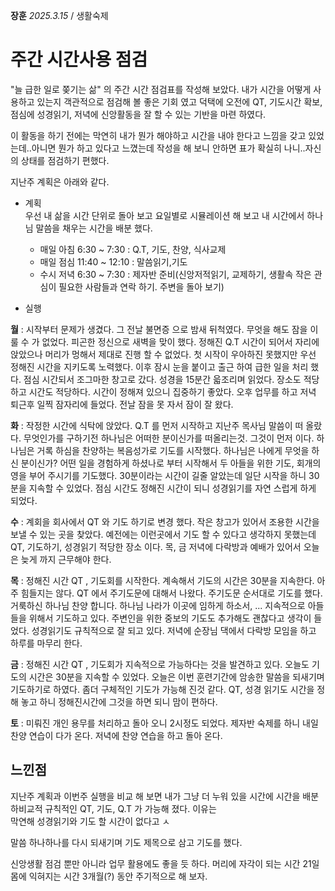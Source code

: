 **장훈** _2025.3.15_ / 생활숙제  
# 주간 시간사용 점검
"늘 급한 일로 쫒기는 삶" 의 주간 시간 점검표를 작성해 보았다. 내가 시간을 어떻게 사용하고 있는지 객관적으로 점검해 볼 좋은 기회 였고 덕택에 오전에 QT, 기도시간 확보, 점심에 성경읽기, 저녁에 신앙활동을 잘 할 수 있는 기반을 마련 하였다. 

이 활동을 하기 전에는 막연히 내가 뭔가 해야하고 시간을 내야 한다고 느낌을 갖고 있었는데..아니면 뭔가 하고 있다고 느꼈는데 작성을 해 보니 안하면 표가 확실히 나니..자신의 상태를 점검하기 편했다. 

지난주 계획은 아래와 같다. 

* 계획  
우선 내 삶을 시간 단위로 돌아 보고 요일별로 시뮬레이션 해 보고 내 시간에서 하나님 말씀을 채우는 시간을 배분 했다.
  * 매일 아침 6:30 ~ 7:30 : Q.T, 기도, 찬양, 식사교제
  * 매일 점심 11:40 ~ 12:10 : 말씀읽기,기도
  * 수시 저녁 6:30 ~ 7:30 : 제자반 준비(신앙저적읽기, 교제하기, 생활속 작은 관심이 필요한 사람들과 연락 하기. 주변을 돌아 보기)
 
* 실행
  
__월__ :  시작부터 문제가 생겼다. 그 전날 불면증 으로 밤새 뒤척였다. 무엇을 해도 잠을 이룰 수 가 없었다. 피곤한 정신으로 새벽을 맞이 했다. 정해진 Q.T 시간이 되어서 자리에 앉았으나 머리가 멍해서 제대로 진행 할 수 없었다. 첫 시작이 우아하진 못했지만 우선 정해진 시간을 지키도록 노력했다. 이후 잠시 눈을 붙이고 출근 하여 급한 일을 처리 했다. 점심 시간되서 조그마한 창고로 갔다. 성경을 15분간 읇조리며 읽었다. 장소도 적당하고 시간도 적당하다. 시간이 정해져 있으니 집중하기 좋았다. 오후 업무를 하고 저녁 퇴근후 일찍 잠자리에 들었다. 전날 잠을 못 자서 잠이 잘 왔다. 

__화__ : 작정한 시간에 식탁에 앉았다. Q.T 를 먼저 시작하고 지난주 목사님 말씀이 떠 올랐다. 무엇인가를 구하기전 하나님은 어떠한 분이신가를 떠올리는것. 그것이 먼저 이다. 하나님은 거록 하심을 찬양하는 복음성가로 기도를 시작했다. 하나님은 나에게 무엇을 하신 분이신가? 어떤 일을 경험하게 하셨나로 부터 시작해서 두 아들을 위한 기도, 회개의 영을 부어 주시기를 기도했다. 30분이라는 시간이 길줄 알았는데 일단 시작을 하니 30분을 지속할 수 있었다. 점심 시간도 정해진 시간이 되니 성경읽기를 자연 스럽게 하게 되었다. 

__수__ : 계회을 회사에서 QT 와 기도 하기로 변경 했다. 작은 창고가 있어서 조용한 시간을 보낼 수 있는 곳을 찾았다. 예전에는 이런곳에서 기도 할 수 있다고 생각하지 못했는데 QT, 기도하기, 성경읽기 적당한 장소 이다. 목, 금 저녁에 다락방과 예배가 있어서 오늘은 늦게 까지 근무해야 한다. 

__목__ : 정해진 시간 QT , 기도회를 시작한다. 계속해서 기도의 시간은 30분을 지속한다. 아주 힘들지는 않다. QT 에서 주기도문에 대해서 나왔다. 주기도문 순서대로 기도를 했다. 거룩하신 하나님 찬양 합니다. 하나님 나라가 이곳에 임하게 하소서, ... 지속적으로 아들들을 위해서 기도하고 있다. 주변인을 위한 중보의 기도도 추가해도 괜찮다고 생각이 들었다. 성경읽기도 규칙적으로 잘 되고 있다. 저녁에 순장님 댁에서 다락방 모임을 하고 하루를 마무리 한다. 

__금__ : 정해진 시간 QT , 기도회가 지속적으로 가능하다는 것을 발견하고 있다. 오늘도 기도의 시간은 30분을 지속할 수 있었다. 오늘은 이번 훈련기간에 암송한 말씀을 되새기며 기도하기로 하였다. 좀더 구체적인 기도가 가능해 진것 같다. QT, 성경 읽기도 시간을 정해 놓고 하니 정해진시간에 그것을 하면 되니 맘이 편하다. 

__토__ : 미뤄진 개인 용무를 처리하고 돌아 오니 2시정도 되었다. 제자반 숙제를 하니 내일 찬양 연습이 다가 온다. 저녁에 찬양 연습을 하고 돌아 온다. 


## 느낀점
지난주 계획과 이번주 실행을 비교 해 보면 내가 그냥 더 누워 있을 시간에 시간을 배분하비교적 규칙적인 QT, 기도, Q.T 가 가능해 졌다. 이유는  
막연해 성경읽기와 기도 할  시간이 없다고 ㅅ



말씀 하나하나를 다시 되새기며 기도 제목으로 삼고 기도를 했다. 






  


신앙생활 점검 뿐만 아니라 업무 활용에도 좋을 듯 하다. 
머리에 자각이 되는 시간 21일 몸에 익혀지는 시간 3개월(?) 동안  주기적으로 해 보자. 
